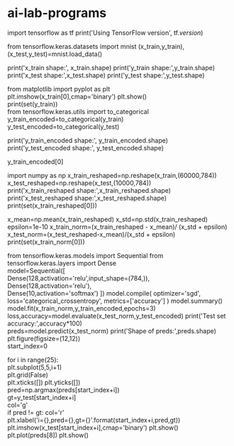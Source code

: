 # ai-lab-programs

import tensorflow as tf 
print('Using TensorFlow version', tf._version_) 

from tensorflow.keras.datasets import mnist 
(x_train,y_train),(x_test,y_test)=mnist.load_data() 

print('x_train shape:', x_train.shape) 
print('y_train shape:',y_train.shape) 
print('x_test shape:',x_test.shape) 
print('y_test shape:',y_test.shape) 

from matplotlib import pyplot as plt   
plt.imshow(x_train[0],cmap='binary') 
plt.show()  
print(set(y_train))  
from tensorflow.keras.utils import to_categorical  
y_train_encoded=to_categorical(y_train) 
y_test_encoded=to_categorical(y_test)

print('y_train_encoded shape:', y_train_encoded.shape) 
print('y_test_encoded shape:', y_test_encoded.shape) 

y_train_encoded[0]

import numpy as np 
x_train_reshaped=np.reshape(x_train,(60000,784)) 
x_test_reshaped=np.reshape(x_test,(10000,784))  
print('x_train_reshaped shape:',x_train_reshaped.shape) 
print('x_test_reshaped shape:',x_test_reshaped.shape)
print(set(x_train_reshaped[0])) 

x_mean=np.mean(x_train_reshaped) 
x_std=np.std(x_train_reshaped) 
epsilon=1e-10 
x_train_norm=(x_train_reshaped - x_mean)/ (x_std + epsilon) 
x_test_norm=(x_test_reshaped-x_mean)/(x_std + epsilon) 
print(set(x_train_norm[0])) 

from tensorflow.keras.models import Sequential 
from tensorflow.keras.layers import Dense  
model=Sequential([     
Dense(128,activation='relu',input_shape=(784,)),     
Dense(128,activation='relu'),     
Dense(10,activation='softmax') ]) 
model.compile( 
optimizer='sgd', 
loss='categorical_crossentropy', 
metrics=['accuracy'] ) 
model.summary() 
model.fit(x_train_norm,y_train_encoded,epochs=3)  
loss,accuracy=model.evaluate(x_test_norm,y_test_encoded)
print('Test set accuracy:',accuracy*100)  
preds=model.predict(x_test_norm) 
print('Shape of preds:',preds.shape)  
plt.figure(figsize=(12,12))  
start_index=0 

for i in range(25):     
    plt.subplot(5,5,i+1)     
    plt.grid(False)     
    plt.xticks([]) 
    plt.yticks([])          
    pred=np.argmax(preds[start_index+i])     
    gt=y_test[start_index+i]          
    col='g'     
    if pred != gt: 
        col='r'   
    plt.xlabel('i={},pred={},gt={}'.format(start_index+i,pred,gt))     
    plt.imshow(x_test[start_index+i],cmap='binary') 
plt.show()  
plt.plot(preds[8]) 
plt.show() 

